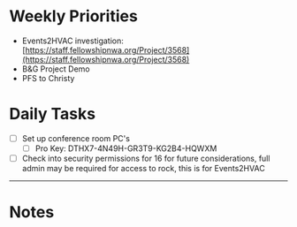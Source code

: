 # Weekly Priorities
- Events2HVAC investigation: [https://staff.fellowshipnwa.org/Project/3568](https://staff.fellowshipnwa.org/Project/3568)
- B&G Project Demo
- PFS to Christy
# Daily Tasks
- [ ] Set up conference room PC's
	- [ ] Pro Key: DTHX7-4N49H-GR3T9-KG2B4-HQWXM
- [ ] Check into security permissions for 16 for future considerations, full admin may be required for access to rock, this is for Events2HVAC
---
# Notes
